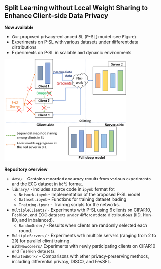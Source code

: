 ## Split Learning without Local Weight Sharing to Enhance Client-side Data Privacy

**Now available**
- Our proposed privacy-enhanced SL (P-SL) model (see Figure)
- Experiments on P-SL with various datasets under different data distributions
- Experiments on P-SL in scalable and dynamic environments

<img src="PrivacySL.png" alt="P-SL Model" width="400">

**Repository overview**
- `data/` - Contains recorded accuracy results from various experiments and the ECG dataset in `hdf5` format.
- `library/` - includes source code in `ipynb` format for:
  - `Network.ipynb` - Implementation of the proposed P-SL model
  - `Dataset.ipynb` - Functions for training dataset loading
  - `Training.ipynb` - Training scripts for the networks.
- `MultipleClients/` - Experiments with P-SL using 6 clients on CIFAR10, Fashion, and ECG datasets under different data distributions (IID, Non-IID, and imbalanced).
  - `RandomOrder/` - Results when clients are randomly selected each round.
- `MultipleServers/` - Experiments with multiple servers (ranging from 2 to 20) for parallel client training.
- `WithNewcomers/` Experiments with newly participating clients on CIFAR10 and Fashion datasets.
- `RelatedWork/` - Comparisons with other privacy-preserving methods, including differential privacy, DISCO, and ResSFL.

